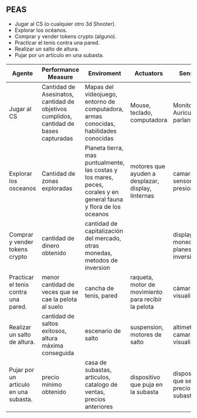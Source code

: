 ## PEAS

- Jugar al CS (o cualquier otro 3d Shooter).
- Explorar los océanos.
- Comprar y vender tokens crypto (alguno).
- Practicar el tenis contra una pared.
- Realizar un salto de altura.
- Pujar por un artículo en una subasta.



| Agente | Performance Measure | Enviroment | Actuators | Sensors |
| --- | --- | --- | --- | --- |
| Jugar al CS| Cantidad de Asesinatos, cantidad de objetivos cumplidos, cantidad de bases capturadas | Mapas del videojuego, entorno de computadora, armas conocidas, habilidades conocidas | Mouse, teclado, computadora | Monitor, Auriculares, parlantes |
| Explorar los osceanos | Cantidad de zonas exploradas | Planeta tierra, mas puntualmente, las costas y los mares, peces, corales y en general fauna y flora de los oceanos | motores que ayuden a desplazar, display, linternas| camaras, sensores de presion |
| Comprar y vender tokens crypto| cantidad de dinero obtenido | cantidad de capitalización del mercado, otras monedas, metodos de inversion  | | display de monedas y planes de inversion | sensor del precio en el mercado |
| Practicar el tenis contra una pared.| menor cantidad de veces que se cae la pelota al suelo | cancha de tenis, pared | raqueta, motor de movimiento para recibir la pelota| cámara de visualización |
| Realizar un salto de altura.| cantidad de saltos exitosos, altura máxima conseguida | escenario de salto | suspension, motores de salto | altimetro, camara de visualización |
| Pujar por un artículo en una subasta.| precio mínimo obtenido | casa de subastas, articulos, catalogo de ventas, precios anteriores | dispositivo que puja en la subasta | dispositivo que sensa el precio en la subasta |




